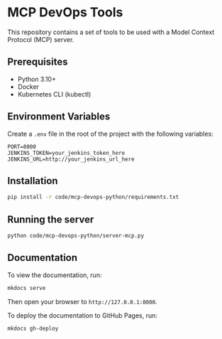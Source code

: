 # MCP DevOps Tools

This repository contains a set of tools to be used with a Model Context Protocol (MCP) server.

## Prerequisites

* Python 3.10+
* Docker
* Kubernetes CLI (kubectl)

## Environment Variables

Create a `.env` file in the root of the project with the following variables:

```
PORT=8000
JENKINS_TOKEN=your_jenkins_token_here
JENKINS_URL=http://your_jenkins_url_here
```

## Installation

```bash
pip install -r code/mcp-devops-python/requirements.txt
```

## Running the server

```bash
python code/mcp-devops-python/server-mcp.py
```

## Documentation

To view the documentation, run:

```bash
mkdocs serve
```

Then open your browser to `http://127.0.0.1:8000`.

To deploy the documentation to GitHub Pages, run:

```bash
mkdocs gh-deploy
```
